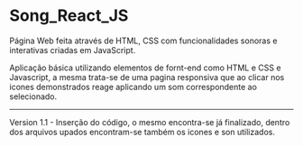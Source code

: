 # Song_React_JS

Página Web feita através de HTML, CSS com funcionalidades sonoras e interativas criadas em JavaScript.

Aplicação básica utilizando elementos de fornt-end como HTML e CSS e Javascript, a mesma trata-se de uma pagina responsiva que ao clicar nos icones demonstrados reage aplicando um som correspondente ao selecionado.
*************************************************************************************************************************************************************************************
Version 1.1 - Inserção do código, o mesmo encontra-se já finalizado, dentro dos arquivos upados encontram-se também os icones e son utilizados.
